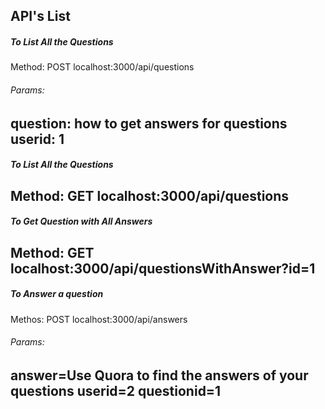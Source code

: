 ## API's List

##### To List All the Questions
Method: POST
localhost:3000/api/questions
###### Params:
question: how to get answers for questions
userid: 1
-----------------------------------------------------------------
##### To List All the Questions
Method: GET
localhost:3000/api/questions
-----------------------------------------------------------------
##### To Get Question with All Answers
Method: GET
localhost:3000/api/questionsWithAnswer?id=1
-----------------------------------------------------------------
##### To Answer a question
Methos: POST
localhost:3000/api/answers
###### Params:
answer=Use Quora to find the answers of your questions
userid=2
questionid=1
-----------------------------------------------------------------